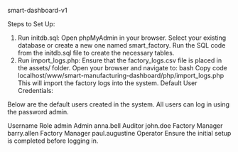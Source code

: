 smart-dashboard-v1

Steps to Set Up:

1. Run initdb.sql:
Open phpMyAdmin in your browser.
Select your existing database or create a new one named smart_factory.
Run the SQL code from the initdb.sql file to create the necessary tables.
2. Run import_logs.php:
Ensure that the factory_logs.csv file is placed in the assets/ folder.
Open your browser and navigate to:
bash
Copy code
localhost/www/smart-manufacturing-dashboard/php/import_logs.php
This will import the factory logs into the system.
Default User Credentials:

Below are the default users created in the system. All users can log in using the password admin.

Username	    Role
admin	        Admin
anna.bell	    Auditor
john.doe	    Factory Manager
barry.allen	    Factory Manager
paul.augustine	Operator
Ensure the initial setup is completed before logging in.